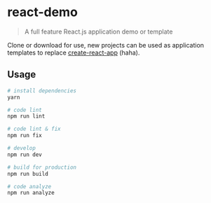 # react-demo

> A full feature React.js application demo or template

Clone or download for use, new projects can be used as application templates to replace [create-react-app](https://github.com/facebookincubator/create-react-app) (haha).

## Usage

``` bash
# install dependencies
yarn

# code lint
npm run lint

# code lint & fix
npm run fix

# develop
npm run dev

# build for production
npm run build

# code analyze
npm run analyze
```
